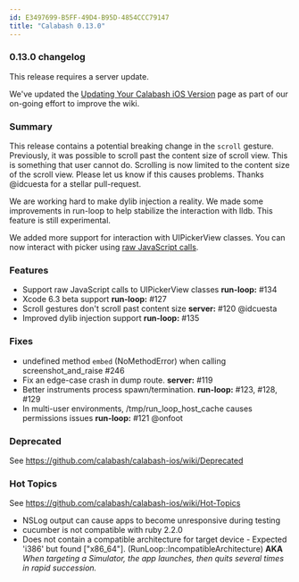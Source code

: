 ```yaml
---
id: E3497699-B5FF-49D4-B95D-4854CCC79147
title: "Calabash 0.13.0"
---
```


### 0.13.0 changelog

This release requires a server update.

We've updated the [Updating Your Calabash iOS Version](https://github.com/calabash/calabash-ios/wiki/B1-Updating-your-Calabash-iOS-version) page as part of our on-going effort to improve the wiki.

### Summary

This release contains a potential breaking change in the `scroll` gesture.  Previously, it was possible to scroll past the content size of scroll view.  This is something that user cannot do.  Scrolling is now limited to the content size of the scroll view.  Please let us know if this causes problems. Thanks @idcuesta for a stellar pull-request.

We are working hard to make dylib injection a reality.  We made some improvements in run-loop to help stabilize the interaction with lldb.  This feature is still experimental.

We added more support for interaction with UIPickerView classes.  You can now interact with picker using [raw JavaScript calls](https://github.com/calabash/calabash-ios/wiki/Calabash-iOS-Ruby-API#pickers).

### Features

* Support raw JavaScript calls to UIPickerView classes **run-loop:** #134
* Xcode 6.3 beta support **run-loop:** #127
* Scroll gestures don't scroll past content size **server:** #120 @idcuesta
* Improved dylib injection support **run-loop:** #135

### Fixes

* undefined method `embed` (NoMethodError) when calling screenshot_and_raise #246
* Fix an edge-case crash in dump route. **server:** #119
* Better instruments process spawn/termination. **run-loop:** #123, #128, #129
* In multi-user environments, /tmp/run_loop_host_cache causes permissions issues **run-loop:** #121 @onfoot

### Deprecated

See https://github.com/calabash/calabash-ios/wiki/Deprecated

### Hot Topics

See https://github.com/calabash/calabash-ios/wiki/Hot-Topics

* NSLog output can cause apps to become unresponsive during testing
* cucumber is not compatible with ruby 2.2.0
* Does not contain a compatible architecture for target device - Expected 'i386' but found ["x86_64"]. (RunLoop::IncompatibleArchitecture) **AKA** _When targeting a Simulator, the app launches, then quits several times in rapid succession._
